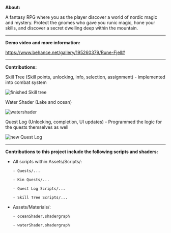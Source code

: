 **About:**

A fantasy RPG where you as the player discover a world of nordic magic and mystery. Protect the gnomes who gave you runic magic, hone your skills, and discover a secret dwelling deep within the mountain.

-------------------------------------------------------------------------------------------------------------------------------------------------------------------

**Demo video and more information:**

https://www.behance.net/gallery/195260379/Rune-Fjell#

-------------------------------------------------------------------------------------------------------------------------------------------------------------------

**Contributions:**

Skill Tree (Skill points, unlocking, info, selection, assignment) - implemented into combat system

![finished Skill tree](https://github.com/user-attachments/assets/219b9a63-d842-4581-92e4-32c294b4d90b)

Water Shader (Lake and ocean)

![watershader](https://github.com/user-attachments/assets/e4948f2a-27a8-4c83-ab67-450817e8a707)

Quest Log (Unlocking, completion, UI updates) - Programmed the logic for the quests themselves as well

![new Quest Log](https://github.com/user-attachments/assets/936e0e07-8393-443f-a979-c93d4617805c)

-------------------------------------------------------------------------------------------------------------------------------------------------------------------

**Contributions to this project include the following scripts and shaders:**

- All scripts within Assets/Scripts/:

      - Quests/...
  
      - Kin Quests/...
   
      - Quest Log Scripts/...
      
      - Skill Tree Scripts/...
  
- Assets/Materials/:

      - oceanShader.shadergraph

      - waterShader.shadergraph
  
